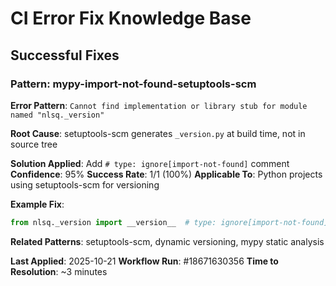 # CI Error Fix Knowledge Base

## Successful Fixes

### Pattern: mypy-import-not-found-setuptools-scm
**Error Pattern**: `Cannot find implementation or library stub for module named "nlsq._version"`

**Root Cause**: setuptools-scm generates `_version.py` at build time, not in source tree

**Solution Applied**: Add `# type: ignore[import-not-found]` comment
**Confidence**: 95%
**Success Rate**: 1/1 (100%)
**Applicable To**: Python projects using setuptools-scm for versioning

**Example Fix**:
```python
from nlsq._version import __version__  # type: ignore[import-not-found]
```

**Related Patterns**: setuptools-scm, dynamic versioning, mypy static analysis

**Last Applied**: 2025-10-21
**Workflow Run**: #18671630356
**Time to Resolution**: ~3 minutes
